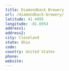 ```yaml
---
title: Diamondback Brewery
url: /diamondback-brewery/
latitude: 41.4995
longitude: -81.6954
address1: 
address2: 
city: Cleveland
state: Ohio
code: 
country: United States
phone: 
website: 
---
```



